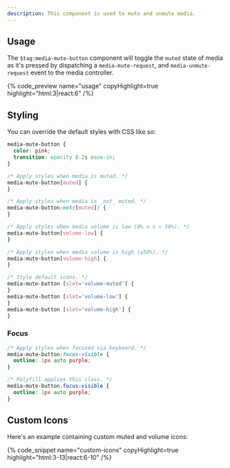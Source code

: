 ```yaml
---
description: This component is used to mute and unmute media.
---
```


## Usage

The `$tag:media-mute-button` component will toggle the `muted` state of media as it's pressed by
dispatching a `media-mute-request`, and `media-unmute-request` event to the media controller.

{% code_preview name="usage" copyHighlight=true highlight="html:3|react:6" /%}

## Styling

You can override the default styles with CSS like so:

```css {% copy=true %}
media-mute-button {
  color: pink;
  transition: opacity 0.2s ease-in;
}

/* Apply styles when media is muted. */
media-mute-button[muted] {
}

/* Apply styles when media is _not_ muted. */
media-mute-button:not([muted]) {
}

/* Apply styles when media volume is low (0% < x < 50%). */
media-mute-button[volume-low] {
}

/* Apply styles when media volume is high (≥50%). */
media-mute-button[volume-high] {
}

/* Style default icons. */
media-mute-button [slot='volume-muted'] {
}
media-mute-button [slot='volume-low'] {
}
media-mute-button [slot='volume-high'] {
}
```

### Focus

```css {% copy=true %}
/* Apply styles when focused via keyboard. */
media-mute-button:focus-visible {
  outline: 1px auto purple;
}

/* Polyfill applies this class. */
media-mute-button.focus-visible {
  outline: 1px auto purple;
}
```

## Custom Icons

Here's an example containing custom muted and volume icons:

{% code_snippet name="custom-icons" copyHighlight=true highlight="html:3-13|react:6-10" /%}
